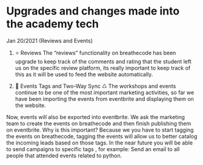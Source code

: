 # Upgrades and changes made into the academy tech



Jan 20/2021 (Reviews and Events)

1) :star:️ Reviews
The “reviews” functionality on breathecode has been upgrade to keep track of the comments and rating that the student left us on the specific review platform, its really important to keep track of this as it will be used to feed the website automatically. 

2) :date: Events Tags and Two-Way Sync ♺
The workshops and events continue to be one of the most important marketing activities, so far we have been importing the events from eventbrite and displaying them on the website.

Now, events will also be exported into eventbrite. We ask the marketing team to create the events on breathecode and then finish publishing them on eventbrite. Why is this important? Because we you have to start tagging the events on breathecode, tagging the events will allow us to better catalog the incoming leads based on those tags. In the near future you will be able to send campaigns to specific tags , for example: Send an email to all people that attended events related to python.
